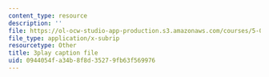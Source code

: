 ```yaml
---
content_type: resource
description: ''
file: https://ol-ocw-studio-app-production.s3.amazonaws.com/courses/5-07sc-biological-chemistry-i-fall-2013/0944054fa34b8f8d35279fb63f569976_ePH6sgXk9vw.srt
file_type: application/x-subrip
resourcetype: Other
title: 3play caption file
uid: 0944054f-a34b-8f8d-3527-9fb63f569976
---
```

